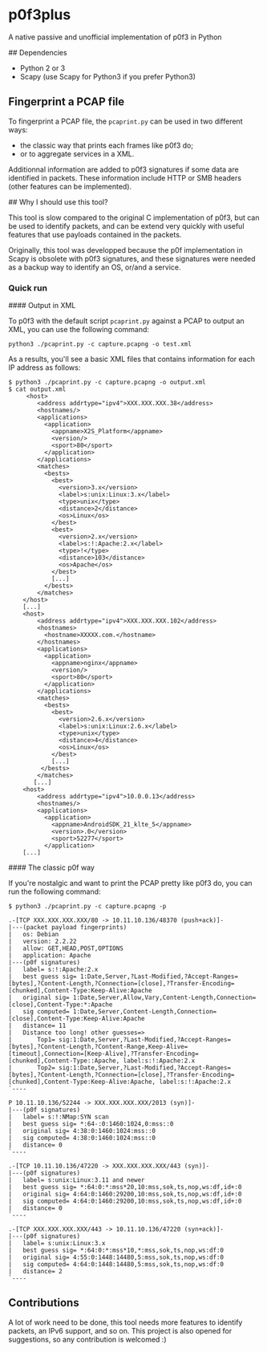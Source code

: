 # p0f3plus
A native passive and unofficial implementation of p0f3 in Python

## Dependencies

- Python 2 or 3
- Scapy (use Scapy for Python3 if you prefer Python3)

## Fingerprint a PCAP file

To fingerprint a PCAP file, the `pcaprint.py` can be used in two different ways:

* the classic way that prints each frames like p0f3 do;
* or to aggregate services in a XML.

Additionnal information are added to p0f3 signatures if some data are 
identified in packets. These information include HTTP or SMB headers
(other features can be implemented).

## Why I should use this tool?

This tool is slow compared to the original C implementation of p0f3, but can be
used to identify packets, and can be extend very quickly with useful features that 
use payloads contained in the packets. 

Originally, this tool was developped because the p0f implementation in Scapy is
obsolete with p0f3 signatures, and these signatures were needed as a backup
way to identify an OS, or/and a service.  

### Quick run

#### Output in XML

To p0f3 with the default script `pcaprint.py` against a PCAP to output an XML,
you can use the following command:

```
python3 ./pcaprint.py -c capture.pcapng -o test.xml
```

As a results, you'll see a basic XML files that contains information for each IP address
as follows:

```
$ python3 ./pcaprint.py -c capture.pcapng -o output.xml
$ cat output.xml
     <host>
        <address addrtype="ipv4">XXX.XXX.XXX.38</address>
        <hostnames/>
        <applications>
          <application>
            <appname>X2S_Platform</appname>
            <version/>
            <sport>80</sport>
          </application>
        </applications>
        <matches>
          <bests>
            <best>
              <version>3.x</version>
              <label>s:unix:Linux:3.x</label>
              <type>unix</type>
              <distance>2</distance>
              <os>Linux</os>
            </best>
            <best>
              <version>2.x</version>
              <label>s:!:Apache:2.x</label>
              <type>!</type>
              <distance>103</distance>
              <os>Apache</os>
            </best>
            [...]
          </bests>
        </matches>
    </host>
    [...]
    <host>
        <address addrtype="ipv4">XXX.XXX.XXX.102</address>
        <hostnames>
          <hostname>XXXXX.com.</hostname>
        </hostnames>
        <applications>
          <application>
            <appname>nginx</appname>
            <version/>
            <sport>80</sport>
          </application>
        </applications>
        <matches>
          <bests>
            <best>
              <version>2.6.x</version>
              <label>s:unix:Linux:2.6.x</label>
              <type>unix</type>
              <distance>4</distance>
              <os>Linux</os>
            </best>
            [...]
         </bests>
        </matches>
       [...]
    <host>
        <address addrtype="ipv4">10.0.0.13</address>
        <hostnames/>
        <applications>
          <application>
            <appname>AndroidSDK_21_klte_5</appname>
            <version>.0</version>
            <sport>52277</sport>
          </application>
    [...] 
```

#### The classic p0f way

If you're nostalgic and want to print the PCAP pretty like p0f3 do, you can run
the following command:

```
$ python3 ./pcaprint.py -c capture.pcapng -p

.-[TCP XXX.XXX.XXX.XXX/80 -> 10.11.10.136/48370 (push+ack)]-
|---(packet payload fingerprints)
|   os: Debian
|   version: 2.2.22
|   allow: GET,HEAD,POST,OPTIONS
|   application: Apache
|---(p0f signatures)
|   label= s:!:Apache:2.x
|   best guess sig= 1:Date,Server,?Last-Modified,?Accept-Ranges=[bytes],?Content-Length,?Connection=[close],?Transfer-Encoding=[chunked],Content-Type:Keep-Alive:Apache
|   original sig= 1:Date,Server,Allow,Vary,Content-Length,Connection=[close],Content-Type:*:Apache
|   sig computed= 1:Date,Server,Content-Length,Connection=[close],Content-Type:Keep-Alive:Apache
|   distance= 11
|   Distance too long! other guesses=>
|       Top1= sig:1:Date,Server,?Last-Modified,?Accept-Ranges=[bytes],?Content-Length,?Content-Range,Keep-Alive=[timeout],Connection=[Keep-Alive],?Transfer-Encoding=[chunked],Content-Type::Apache, label:s:!:Apache:2.x
|       Top2= sig:1:Date,Server,?Last-Modified,?Accept-Ranges=[bytes],?Content-Length,?Connection=[close],?Transfer-Encoding=[chunked],Content-Type:Keep-Alive:Apache, label:s:!:Apache:2.x
`----

P 10.11.10.136/52244 -> XXX.XXX.XXX.XXX/2013 (syn)]-
|---(p0f signatures)
|   label= s:!:NMap:SYN scan
|   best guess sig= *:64-:0:1460:1024,0:mss::0
|   original sig= 4:38:0:1460:1024:mss::0
|   sig computed= 4:38:0:1460:1024:mss::0
|   distance= 0
`----

.-[TCP 10.11.10.136/47220 -> XXX.XXX.XXX.XXX/443 (syn)]-
|---(p0f signatures)
|   label= s:unix:Linux:3.11 and newer
|   best guess sig= *:64:0:*:mss*20,10:mss,sok,ts,nop,ws:df,id+:0
|   original sig= 4:64:0:1460:29200,10:mss,sok,ts,nop,ws:df,id+:0
|   sig computed= 4:64:0:1460:29200,10:mss,sok,ts,nop,ws:df,id+:0
|   distance= 0
`----

.-[TCP XXX.XXX.XXX.XXX/443 -> 10.11.10.136/47220 (syn+ack)]-
|---(p0f signatures)
|   label= s:unix:Linux:3.x
|   best guess sig= *:64:0:*:mss*10,*:mss,sok,ts,nop,ws:df:0
|   original sig= 4:55:0:1448:14480,5:mss,sok,ts,nop,ws:df:0
|   sig computed= 4:64:0:1448:14480,5:mss,sok,ts,nop,ws:df:0
|   distance= 2
`----
```

## Contributions

A lot of work need to be done, this tool needs more features to identify packets, an IPv6 support, and so on. 
This project is also opened for suggestions, so any contribution is welcomed :) 
